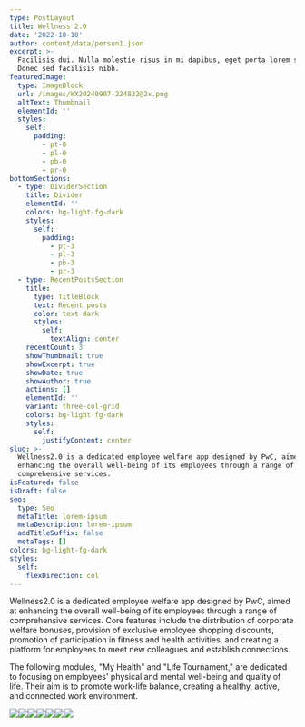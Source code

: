 ```yaml
---
type: PostLayout
title: Wellness 2.0
date: '2022-10-10'
author: content/data/person1.json
excerpt: >-
  Facilisis dui. Nulla molestie risus in mi dapibus, eget porta lorem semper.
  Donec sed facilisis nibh.
featuredImage:
  type: ImageBlock
  url: /images/WX20240907-224832@2x.png
  altText: Thumbnail
  elementId: ''
  styles:
    self:
      padding:
        - pt-0
        - pl-0
        - pb-0
        - pr-0
bottomSections:
  - type: DividerSection
    title: Divider
    elementId: ''
    colors: bg-light-fg-dark
    styles:
      self:
        padding:
          - pt-3
          - pl-3
          - pb-3
          - pr-3
  - type: RecentPostsSection
    title:
      type: TitleBlock
      text: Recent posts
      color: text-dark
      styles:
        self:
          textAlign: center
    recentCount: 3
    showThumbnail: true
    showExcerpt: true
    showDate: true
    showAuthor: true
    actions: []
    elementId: ''
    variant: three-col-grid
    colors: bg-light-fg-dark
    styles:
      self:
        justifyContent: center
slug: >-
  Wellness2.0 is a dedicated employee welfare app designed by PwC, aimed at
  enhancing the overall well-being of its employees through a range of
  comprehensive services.
isFeatured: false
isDraft: false
seo:
  type: Seo
  metaTitle: lorem-ipsum
  metaDescription: lorem-ipsum
  addTitleSuffix: false
  metaTags: []
colors: bg-light-fg-dark
styles:
  self:
    flexDirection: col
---
```

Wellness2.0 is a dedicated employee welfare app designed by PwC, aimed at enhancing the overall well-being of its employees through a range
of comprehensive services. Core features include the distribution of corporate welfare bonuses, provision of exclusive employee shopping
discounts, promotion of participation in fitness and health activities, and creating a platform for employees to meet new colleagues and
establish connections.


The following modules, "My Health" and "Life Tournament," are dedicated to focusing on employees' physical and mental well-being and quality of life. Their aim is to promote work-life balance, creating a healthy, active, and connected work environment.


![](/images/0.png)![](/images/1.png)![](/images/2.png)![](/images/4.png)![](/images/6.png)![](/images/8.png)![](/images/10.png)
